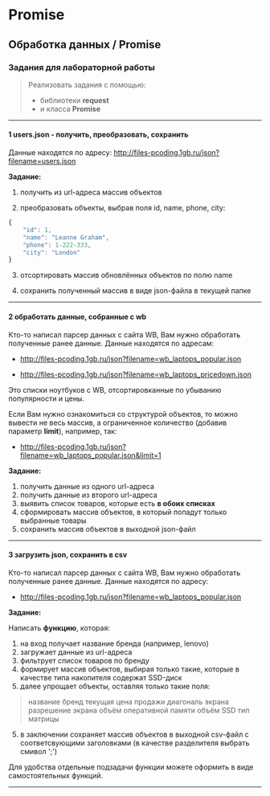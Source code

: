 # Promise

## Обработка данных / Promise  

### Задания для лабораторной работы  

> Реализовать задания с помощью: 
> - библиотеки  **request**  
> - и класса **Promise**  

---  

#### 1 users.json - получить, преобразовать, сохранить  

Данные находятся по адресу: http://files-pcoding.1gb.ru/json?filename=users.json  

**Задание:**  

1. получить из url-адреса массив объектов  

2. преобразовать объекты, выбрав поля id, name, phone, city:  

```js
{
    "id": 1,
    "name": "Leanne Graham",
    "phone": 1-222-333,
    "city": "London"
}
```

3. отсортировать массив обновлённых объектов по полю name  

4. сохранить полученный массив в виде json-файла в текущей папке  

---  

#### 2 обработать данные, собранные с wb  

Кто-то написал парсер данных с сайта WB, Вам нужно обработать полученные ранее данные. Данные находятся по адресам:  

- http://files-pcoding.1gb.ru/json?filename=wb_laptops_popular.json  

- http://files-pcoding.1gb.ru/json?filename=wb_laptops_pricedown.json  

Это списки ноутбуков с WB, отсортировканные по убыванию популярности и цены.  

Если Вам нужно ознакомиться со структурой объектов, то можно вывести не весь массив, а ограниченное количество (добавив параметр **limit**), например, так:  

- http://files-pcoding.1gb.ru/json?filename=wb_laptops_popular.json&limit=1  

**Задание:**  

1. получить данные из одного url-адреса  
2. получить данные из второго url-адреса  
3. выявить список товаров, которые есть **в обоих списках**  
4. сформировать массив объектов, в который попадут только выбранные товары  
5. сохранить массив объектов в выходной json-файл  

---  

#### 3 загрузить json, сохранить в csv  

Кто-то написал парсер данных с сайта WB, Вам нужно обработать полученные ранее данные. Данные находятся по адресу:  

- http://files-pcoding.1gb.ru/json?filename=wb_laptops_popular.json  

**Задание:**  

Написать **функцию**, которая:  

1. на вход получает название бренда (например, lenovo)  
2. загружает данные из url-адреса  
3. фильтрует список товаров по бренду  
4. формирует массив объектов, выбирая только такие, которые в качестве типа накопителя содержат SSD-диск  
5. далее упрощает объекты, оставляя только такие поля:  

> название
> бренд
> текущая цена продажи
> диагональ экрана
> разрешение экрана
> объём оперативной памяти
> объём SSD
> тип матрицы

5. в заключении сохраняет массив объектов в выходной csv-файл с соответсвующими заголовками (в качестве разделителя выбрать смивол ';')  

Для удобства отдельные подзадачи функции можете оформить в виде самостоятельных функций.  

---  
